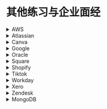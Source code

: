 # 其他练习与企业面经

<details>
<summary>AWS</summary>
</details>

<details>
<summary>Atlassian</summary>
</details>

<details>
<summary>Canva</summary>
</details>

<details>
<summary>Google</summary>
</details>

<details>
<summary>Oracle</summary>
</details>

<details>
<summary>Square</summary>
</details>

<details>
<summary>Shopify</summary>

https://www.xiakexing.me/forum.php?mod=viewthread&tid=22030  
面试流程。Shopify面试一共三轮，Recruiter Screen + Pair Programming + VO。 第二轮的Pair Programming很简单，主要考察的是你的coding style跟对歌programming的理解(例如说会不会使用design patterns)  

最后详细说一下VO的情况：  

Session 1: 跟一个developer Pair Programming。设计一个Robot系统，Robot支持键盘WS的指令可以向前后走，AD指令负责向左转和向右转。

Session 2: Technical Deep Dive: 跟一个Application Lead talk about 1-2 challenging/complex projects that you’ve worked on.

Session 3: Pair Programming with a Engineering Manager. 出了题目是是这个： https://github.com/emilybache/GildedRose-Refactoring-Kata  要求add a new feature 但实际上需要我写test cases并且refactor code。我没有搞清楚expection导致在写testcase的时候浪费了太多时间。最后因此没有拿到offer。
</details>

<details>
<summary>Tiktok</summary>
</details>

<details>
<summary>Workday</summary>
</details>

<details>
<summary>Xero</summary>
</details>

<details>
<summary>Zendesk</summary>
</details>

<details>
<summary>MongoDB</summary>
</details>
